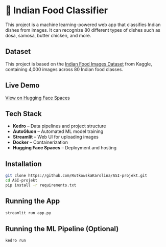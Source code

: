 # 🍛 Indian Food Classifier

This project is a machine learning-powered web app that classifies Indian dishes from images. It can recognize 80 different types of dishes such as dosa, samosa, butter chicken, and more.

## Dataset
This project is based on the [Indian Food Images Dataset](https://www.kaggle.com/datasets/iamsouravbanerjee/indian-food-images-dataset) from Kaggle, containing 4,000 images across 80 Indian food classes.

## Live Demo
[View on Hugging Face Spaces](https://huggingface.co/spaces/ska24680/indian-food-classifier)

## Tech Stack
- **Kedro** – Data pipelines and project structure  
- **AutoGluon** – Automated ML model training  
- **Streamlit** – Web UI for uploading images  
- **Docker** – Containerization  
- **Hugging Face Spaces** – Deployment and hosting  

## Installation

```bash
git clone https://github.com/RutkowskaKarolina/ASI-projekt.git
cd ASI-projekt
pip install -r requirements.txt
```
## Running the App
```bash
streamlit run app.py
```

## Running the ML Pipeline (Optional)
```bash
kedro run
```
